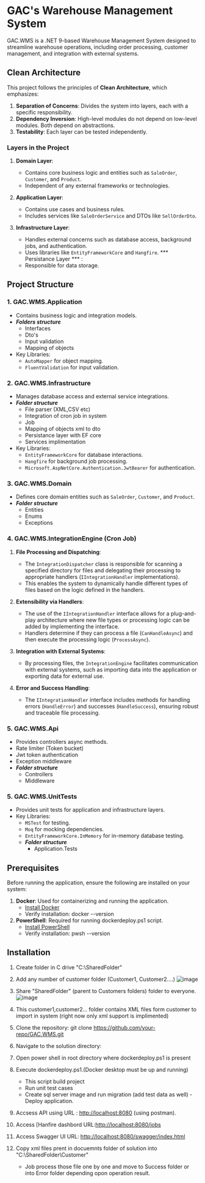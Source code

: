 # GAC's Warehouse Management System

GAC.WMS is a .NET 9-based Warehouse Management System designed to streamline warehouse operations, including order processing, customer management, and integration with external systems.

## Clean Architecture

This project follows the principles of **Clean Architecture**, which emphasizes:

1. **Separation of Concerns**: Divides the system into layers, each with a specific responsibility.
2. **Dependency Inversion**: High-level modules do not depend on low-level modules. Both depend on abstractions.
3. **Testability**: Each layer can be tested independently.

### Layers in the Project

1. **Domain Layer**:
   - Contains core business logic and entities such as `SaleOrder`, `Customer`, and `Product`.
   - Independent of any external frameworks or technologies.

2. **Application Layer**:
   - Contains use cases and business rules.
   - Includes services like `SaleOrderService` and DTOs like `SellOrderDto`.

3. **Infrastructure Layer**:
   - Handles external concerns such as database access, background jobs, and authentication.
   - Uses libraries like `EntityFrameworkCore` and `Hangfire`.
   *** Persistance Layer *** :
   - Responsible for data storage.

## Project Structure

### 1. **GAC.WMS.Application**
- Contains business logic and integration models.
- ***Folders structure***
     - Interfaces
     - Dto's
     - Input validation
     - Mapping of objects
- Key Libraries:
  - `AutoMapper` for object mapping.
  - `FluentValidation` for input validation.

### 2. **GAC.WMS.Infrastructure**
- Manages database access and external service integrations.
-  ***Folder structure***
     - File parser (XML,CSV etc)
     - Integration of cron job in system
     - Job
     - Mapping of objects xml to dto
     - Persistance layer with EF core
     - Services implimentation 
- Key Libraries:
  - `EntityFrameworkCore` for database interactions.
  - `Hangfire` for background job processing.
  - `Microsoft.AspNetCore.Authentication.JwtBearer` for authentication.

### 3. **GAC.WMS.Domain**
- Defines core domain entities such as `SaleOrder`, `Customer`, and `Product`.
- ***Folder structure***
   - Entities
   - Enums
   - Exceptions

### 4. **GAC.WMS.IntegrationEngine (Cron Job)**
1. **File Processing and Dispatching**:
   - The `IntegrationDispatcher` class is responsible for scanning a specified directory for files and delegating their processing to appropriate handlers (`IIntegrationHandler` implementations).
   - This enables the system to dynamically handle different types of files based on the logic defined in the handlers.

2. **Extensibility via Handlers**:
   - The use of the `IIntegrationHandler` interface allows for a plug-and-play architecture where new file types or processing logic can be added by implementing the interface.
   - Handlers determine if they can process a file (`CanHandleAsync`) and then execute the processing logic (`ProcessAsync`).

3. **Integration with External Systems**:
   - By processing files, the `IntegrationEngine` facilitates communication with external systems, such as importing data into the application or exporting data for external use.

4. **Error and Success Handling**:
   - The `IIntegrationHandler` interface includes methods for handling errors (`HandleError`) and successes (`HandleSuccess`), ensuring robust and traceable file processing.

### 5. **GAC.WMS.Api**
- Provides controllers async methods.
- Rate limiter (Token bucket)
- Jwt token authentication
- Exception middleware
- ***Folder structure***
    - Controllers
    - Middleware

### 5. **GAC.WMS.UnitTests**
- Provides unit tests for application and infrastructure layers.
- Key Libraries:
  - `MSTest` for testing.
  - `Moq` for mocking dependencies.
  - `EntityFrameworkCore.InMemory` for in-memory database testing.
  - ***Folder structure***
    - Application.Tests

## Prerequisites

Before running the application, ensure the following are installed on your system:

1. **Docker**: Used for containerizing and running the application.
   - [Install Docker](https://docs.docker.com/get-docker/)
   - Verify installation:  docker --version
2. **PowerShell**: Required for running dockerdeploy.ps1 script.
   - [Install PowerShell](https://learn.microsoft.com/en-us/powershell/scripting/install/installing-powershell)
   - Verify installation: pwsh --version

## Installation
1. Create folder in C drive "C:\SharedFolder"
2. Add any number of customer folder (Customer1, Customer2....)
   ![image](https://github.com/user-attachments/assets/2fbdaf88-1dc3-4f44-9e08-a58af1ef4e17)
3. Share "SharedFolder" (parent to Customers folders) folder to everyone.
   ![image](https://github.com/user-attachments/assets/de0735bc-9e8b-4f27-a138-9aadc1a14324)
5. This customer1,customer2... folder contains XML files form customer to import in system (right now only xml support is implimented)
   
6. Clone the repository: git clone https://github.com/your-repo/GAC.WMS.git
7. Navigate to the solution directory:
8. Open power shell in root directory where dockerdeploy.ps1 is present
9. Execute dockerdeploy.ps1.(Docker desktop must be up and running)
   - This script build project
   - Run unit test cases
   - Create sql server image and run migration (add test data as well)
   -Deploy application.
10. Accsess API using URL : [http://localhost:8080](http://localhost:8080) (using postman).
11. Access [Hanfire dashbord URL:[http://localhost:8080/jobs](http://localhost:8080/jobs)
12. Access Swagger UI URL: [http://localhost:8080/swagger/index.html]([http://localhost:8080/jobs](http://localhost:8080/swagger/index.html))
13. Copy xml files prent in docuemnts folder of solution into "C:\SharedFolder\Customer"
    - Job process those file one by one and move to Success folder or into Error folder depending opon operation result.



   
    
   
